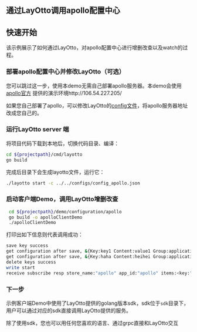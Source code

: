 <h2>通过LayOtto调用apollo配置中心</h2>

## 快速开始

该示例展示了如何通过LayOtto，对apollo配置中心进行增删改查以及watch的过程。

### 部署apollo配置中心并修改LayOtto（可选）

您可以跳过这一步，使用本demo无需自己部署apollo服务器。本demo会使用[apollo官方](https://github.com/ctripcorp/apollo) 提供的演示环境http://106.54.227.205/

如果您自己部署了apollo，可以修改LayOtto的[config文件](../../../../configs/config_apollo.json)，将apollo服务器地址改成您自己的。

### 运行LayOtto server 端

将项目代码下载到本地后，切换代码目录、编译：

```bash
cd ${projectpath}/cmd/layotto
go build
```

完成后目录下会生成layotto文件，运行它：

```bash
./layotto start -c ../../configs/config_apollo.json
```

### 启动客户端Demo，调用LayOtto增删改查

```bash
 cd ${projectpath}/demo/configuration/apollo
 go build -o apolloClientDemo
 ./apolloClientDemo
```

打印出如下信息则代表调用成功：

```bash
save key success
get configuration after save, &{Key:key1 Content:value1 Group:application Label:prod Tags:map[feature:print release:1.0.0] Metadata:map[]} 
get configuration after save, &{Key:haha Content:heihei Group:application Label:prod Tags:map[feature:haha release:1.0.0] Metadata:map[]} 
delete keys success
write start
receive subscribe resp store_name:"apollo" app_id:"apollo" items:<key:"heihei" content:"heihei1" group:"application" label:"prod" tags:<key:"feature" value:"haha" > tags:<key:"release" value:"16" > >
```

### 下一步

示例客户端Demo中使用了LayOtto提供的golang版本sdk，sdk位于`sdk`目录下，用户可以通过对应的sdk直接调用LayOtto提供的服务。

除了使用sdk，您也可以用任何您喜欢的语言、通过grpc直接和LayOtto交互
